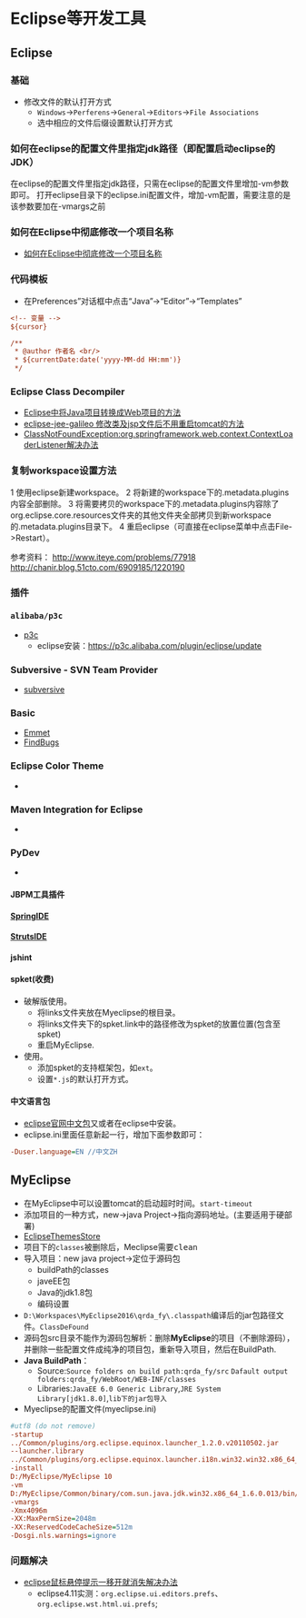 # Eclipse等开发工具

## Eclipse

### 基础
- 修改文件的默认打开方式
    + `Windows`->`Perferens`->`General`->`Editors`->`File Associations`
    + 选中相应的文件后缀设置默认打开方式

### 如何在eclipse的配置文件里指定jdk路径（即配置启动eclipse的JDK）
在eclipse的配置文件里指定jdk路径，只需在eclipse的配置文件里增加-vm参数即可。
打开eclipse目录下的eclipse.ini配置文件，增加-vm配置，需要注意的是该参数要加在-vmargs之前

### 如何在Eclipse中彻底修改一个项目名称
- [如何在Eclipse中彻底修改一个项目名称](https://blog.csdn.net/a18716374124/article/details/79499589)

### 代码模板
- 在Preferences”对话框中点击“Java”->“Editor”->“Templates”
```ini
<!-- 变量 -->
${cursor}

/**
 * @author 作者名 <br/>
 * ${currentDate:date('yyyy-MM-dd HH:mm')}
 */
```
### Eclipse Class Decompiler

- [Eclipse中将Java项目转换成Web项目的方法][1]
- [eclipse-jee-galileo 修改类及jsp文件后不用重启tomcat的方法][2]
- [ClassNotFoundException:org.springframework.web.context.ContextLoaderListener解决办法][3]

### 复制workspace设置方法
1 使用eclipse新建workspace。
2 将新建的workspace下的.metadata.plugins内容全部删除。
3 将需要拷贝的workspace下的.metadata.plugins内容除了org.eclipse.core.resources文件夹的其他文件夹全部拷贝到新workspace的.metadata.plugins目录下。
4 重启eclipse（可直接在eclipse菜单中点击File->Restart）。

参考资料：
http://www.iteye.com/problems/77918
http://chanir.blog.51cto.com/6909185/1220190

### 插件
### `alibaba/p3c`
- [p3c](https://github.com/alibaba/p3c)
    + eclipse安装：https://p3c.alibaba.com/plugin/eclipse/update

### Subversive - SVN Team Provider
- [subversive](http://marketplace.eclipse.org/content/subversive-svn-team-provider)

### Basic
- [Emmet](http://download.emmet.io/eclipse/updates/)
- [FindBugs](http://findbugs.sourceforge.net/)

### Eclipse Color Theme
- [](http://marketplace.eclipse.org/content/eclipse-color-theme)

### Maven Integration for Eclipse
- [](http://marketplace.eclipse.org/content/maven-integration-eclipse-juno-and-newer)

### PyDev
- [](http://marketplace.eclipse.org/content/pydev-python-ide-eclipse)
#### JBPM工具插件
#### [SpringIDE](http://dist.springsource.com/release/TOOLS/update/e4.2)
#### [StrutsIDE](http://amateras.sourceforge.jp/cgi-bin/fswiki_en/wiki.cgi?page=StrutsIDE)
#### jshint

#### spket(收费)
- 破解版使用。
    + 将links文件夹放在Myeclipse的根目录。
    + 将links文件夹下的spket.link中的路径修改为spket的放置位置(包含至spket)
    + 重启MyEclipse.
- 使用。
    + 添加spket的支持框架包，如`ext`。
    + 设置`*.js`的默认打开方式。

#### 中文语言包
- [eclipse官网中文包](http://www.eclipse.org/babel/downloads.php)又或者在eclipse中安装。
- eclipse.ini里面任意新起一行，增加下面参数即可：
``` ini
-Duser.language=EN //中文ZH
```

## MyEclipse
- 在MyEclipse中可以设置tomcat的启动超时时间。`start-timeout`
- 添加项目的一种方式，new->java Project->指向源码地址。(主要适用于硬部署)
- [EclipseThemesStore](http://themes.jeeeyul.net)
- 项目下的`classes`被删除后，Meclipse需要<kbd>clean</kbd>
- 导入项目：new java project->定位于源码包
  - buildPath的classes
  - javeEE包
  - Java的jdk1.8包
  - 编码设置
- `D:\Workspaces\MyEclipse2016\qrda_fy\.classpath`编译后的jar包路径文件。`ClassDeFound`
- 源码包src目录不能作为源码包解析：删除**MyEclipse**的项目（不删除源码），并删除一些配置文件成纯净的项目包，重新导入项目，然后在BuildPath.
- **Java BuildPath**：
    + Source:`Source folders on build path:qrda_fy/src`
        `Dafault output folders:qrda_fy/WebRoot/WEB-INF/classes`
    + Libraries:`JavaEE 6.0 Generic Library`,`JRE System Library[jdk1.8.0]`,`lib下的jar包导入`
- Myeclipse的配置文件(myeclipse.ini)
``` ini
#utf8 (do not remove)
-startup
../Common/plugins/org.eclipse.equinox.launcher_1.2.0.v20110502.jar
--launcher.library
../Common/plugins/org.eclipse.equinox.launcher.i18n.win32.win32.x86_64_4.2.0.v201201111650
-install
D:/MyEclipse/MyEclipse 10
-vm
D:/MyEclipse/Common/binary/com.sun.java.jdk.win32.x86_64_1.6.0.013/bin/javaw.exe
-vmargs
-Xmx4096m
-XX:MaxPermSize=2048m
-XX:ReservedCodeCacheSize=512m
-Dosgi.nls.warnings=ignore
```

### 问题解决
- [eclipse鼠标悬停提示一移开就消失解决办法](https://blog.csdn.net/chen_changying/article/details/80601986)
    + eclipse4.11实测：`org.eclipse.ui.editors.prefs`、`org.eclipse.wst.html.ui.prefs`;

[1]: https://blog.csdn.net/l4432321/article/details/52049125 'Eclipse中将Java项目转换成Web项目的方法'
[2]: http://tcrct.iteye.com/blog/736995/ '修改类及jsp文件后不用重启tomcat的方法'
[3]: https://blog.csdn.net/abc_cba_aaa/article/details/78774918 'ClassNotFoundException:org.springframework.web.context.ContextLoaderListener解决办法'
[4]: https://blog.csdn.net/johnson67/article/details/8574871 'eclipse无法正确显示代码提示，显示No Default Proposals'